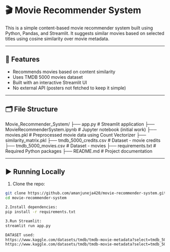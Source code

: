 # 🎬 Movie Recommender System

This is a simple content-based movie recommender system built using Python, Pandas, and Streamlit. It suggests similar movies based on selected titles using cosine similarity over movie metadata.

---

## 📌 Features

- Recommends movies based on content similarity
- Uses TMDB 5000 movies dataset
- Built with an interactive Streamlit UI
- No external API (posters not fetched to keep it simple)

---

## 🗂️ File Structure
Movie_Recommender_System/
├── app.py # Streamlit application
├── MovieRecommenderSystem.ipynb # Jupyter notebook (initial work)
├── movies.pkl # Preprocessed movie data using Count Vectorizer
├── similarity_matrix.pkl 
├── tmdb_5000_credits.csv # Dataset - movie credits
├── tmdb_5000_movies.csv # Dataset - movies
├── requirements.txt # Required Python packages
├── README.md # Project documentation

---

## ▶️ Running Locally

1. Clone the repo:

```bash
git clone https://github.com/amanjuneja420/movie-recommender-system.git
cd movie-recommender-system

2.Install dependencies:
pip install -r requirements.txt

3.Run Streamlit:
streamlit run app.py

DATASET used:
https://www.kaggle.com/datasets/tmdb/tmdb-movie-metadata?select=tmdb_5000_credits.csv
https://www.kaggle.com/datasets/tmdb/tmdb-movie-metadata?select=tmdb_5000_movies.csv

